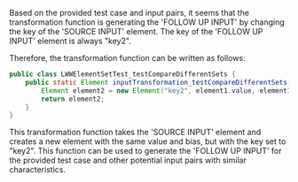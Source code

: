 Based on the provided test case and input pairs, it seems that the transformation function is generating the 'FOLLOW UP INPUT' by changing the key of the 'SOURCE INPUT' element. The key of the 'FOLLOW UP INPUT' element is always "key2".

Therefore, the transformation function can be written as follows:

```java
public class LWWElementSetTest_testCompareDifferentSets {
    public static Element inputTransformation_testCompareDifferentSets(Element element1)  {
        Element element2 = new Element("key2", element1.value, element1.bias);
        return element2;
    }
}
```

This transformation function takes the 'SOURCE INPUT' element and creates a new element with the same value and bias, but with the key set to "key2". This function can be used to generate the 'FOLLOW UP INPUT' for the provided test case and other potential input pairs with similar characteristics.